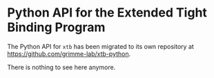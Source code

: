 # Python API for the Extended Tight Binding Program

The Python API for `xtb` has been migrated to its own repository at https://github.com/grimme-lab/xtb-python.

There is nothing to see here anymore.
